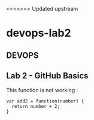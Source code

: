 <<<<<<< Updated upstream
# devops-lab2

## DEVOPS 

## Lab 2 - GitHub Basics

This function is not working :

```
var add2 = function(number) {
  return number + 2;
}

```
